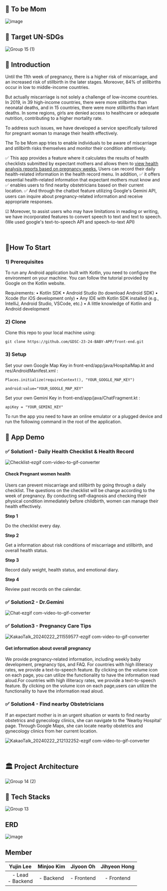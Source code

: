 ## 🤰 To be Mom
![image](https://github.com/GDSC-23-24-BABY-APP/tobemom-spring-mvc/assets/80439068/63c22d41-a927-41e5-87bc-07681ce62e5e)

## 🎯 Target UN-SDGs
![Group 15 (1)](https://github.com/GDSC-23-24-BABY-APP/front-end/assets/80439068/9eb012ad-45e0-4f62-896f-4b0d16815c3c)


## 🙌 Introduction
Until the 11th week of pregnancy, there is a higher risk of miscarriage, and an increased risk of stillbirth in the later stages. Moreover, 84% of stillbirths occur in low to middle-income countries.

But actually miscarriage is not solely a challenge of low-income countries. In 2019, in 39 high-income countries, there were more stillbirths than neonatal deaths, and in 15 countries, there were more stillbirths than infant deaths. In some regions, girls are denied access to healthcare or adequate nutrition, contributing to a higher mortality rate. 

To address such issues, we have developed a service specifically tailored for pregnant woman to manage their health effectively.

The To be Mom app tries to enable individuals to be aware of miscarriage and stillbirth risks themselves and monitor their condition attentively.

✅ This app provides a feature where it calculates the results of health checklists submitted by expectant mothers and allows them to <u> view health analysis reports based on pregnancy weeks.</u> Users can record their daily health-related information in the health record menu. In addition, ✅ it offers essential health-related information that expectant mothers must know and ✅ enables users to find nearby obstetricians based on their current location. ✅ And through the chatbot feature utilizing Google's Gemini API, users can inquire about pregnancy-related information and receive appropriate responses.

☑ Moreover, to assist users who may have limitations in reading or writing, we have incorporated features to convert speech to text and text to speech. (We used google's text-to-speech API and speech-to-text API)

<br>

## 📍How To Start
### 1) Prerequisites
   To run any Android application built with Kotlin, you need to configure the environment on your machine. You can follow the tutorial provided by Google on the Kotlin website.
   
Requirements:
	•	Kotlin SDK
	•	Android Studio (to download Android SDK)
	•	Xcode (for iOS development only)
	•	Any IDE with Kotlin SDK installed (e.g., IntelliJ, Android Studio, VSCode, etc.)
	•	A little knowledge of Kotlin and Android development

### 2) Clone
Clone this repo to your local machine using:

    git clone https://github.com/GDSC-23-24-BABY-APP/front-end.git

### 3) Setup
Set your own Google Map Key in front-end/app/java/HospitalMap.kt and res/AndroidManifest.xml :

    Places.initialize(requireContext(), "YOUR_GOOGLE_MAP_KEY")
    
    android:value="YOUR_GOOGLE_MAP_KEY"

Set your own Gemini Key in front-end/app/java/ChatFragment.kt : 

    apiKey = "YOUR_GEMINI_KEY"

To run the app you need to have an online emulator or a plugged device and run the following command in the root of the application.

## 🔎 App Demo

### ✅ Solution1 - Daily Health Checklist & Health Record
![Checklist-ezgif com-video-to-gif-converter](https://github.com/GDSC-23-24-BABY-APP/front-end/assets/80439068/8d28298e-ff63-4d85-8a31-86c7bcc3c2cc)

#### Check Pregnant women health
Users can prevent miscarriage and stillbirth by going through a daily checklist.
The questions on the checklist will be change according to the week of pregnancy. By conducting self-diagnosis and checking their physical condition immediately before childbirth, women can manage their health effectively. 

**Step 1**

Do the checklist every day.

**Step 2**

Get a information about risk conditions of miscarriage and stillbirth, and overall health status.

**Step 3**

Record daily weight, health status, and emotional diary.

**Step 4**

Review past records on the calendar. 

### ✅ Solution2 - Dr.Gemini
![Chat-ezgif com-video-to-gif-converter](https://github.com/GDSC-23-24-BABY-APP/front-end/assets/80439068/0dd72650-fb91-49cf-9868-77c0ffb4cb4e)

### ✅ Solution3 - Pregnancy Care Tips
![KakaoTalk_20240222_211559577-ezgif com-video-to-gif-converter](https://github.com/GDSC-23-24-BABY-APP/front-end/assets/80439068/61ba1b6a-dfdf-4c46-a738-80fb15ef62c4)


#### Get information about overall pregnancy

We provide pregnancy-related information, including weekly baby development, pregnancy tips, and FAQ.
For countries with high illiteracy rates, we provide a text-to-speech feature. By clicking on the volume icon on each page, you can utilize the functionality to have the information read aloud.For countries with high illiteracy rates, we provide a text-to-speech feature. By clicking on the volume icon on each page,users can utilize the functionality to have the information read aloud.

### ✅ Solution4 - Find nearby Obstetricians

If an expectant mother is in an urgent situation or wants to find nearby obstetrics and gynecology clinics, she can navigate to the 'Nearby Hospital' page. Through Google Maps, she can locate nearby obstetrics and gynecology clinics from her current location.

![KakaoTalk_20240222_212132252-ezgif com-video-to-gif-converter](https://github.com/GDSC-23-24-BABY-APP/front-end/assets/80439068/f16819b0-0d2b-4af5-b018-dcb6b322ee3d)


<br>




## 🏛 Project Architecture

![Group 14 (2)](https://github.com/GDSC-23-24-BABY-APP/front-end/assets/80439068/f5888e6e-528d-4fbe-8755-b59c89e280c0)
<br>


## 🔧 Tech Stacks

![Group 13](https://github.com/GDSC-23-24-BABY-APP/front-end/assets/80439068/0133a1e3-eca0-4aab-988d-456677b39518)
<br>


## ERD

![image](https://github.com/GDSC-23-24-BABY-APP/tobemom-spring-mvc/assets/80439068/0ca1e8e0-b0c9-4eea-a333-37483be35a57)
<br>


## Member

| **Yujin Lee** | **Minjoo Kim** | **Jiyoon Oh** | **Jihyeon Hong** |
|:-------------:|:---------------:|:-------------:|:--------------:|
| - Lead  <br>- Backend  | - Backend | - Frontend | - Frontend |


<br>
<br>

